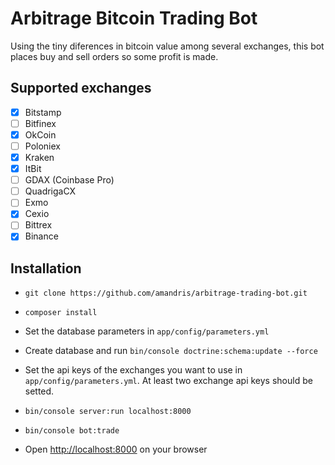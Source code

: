 Arbitrage Bitcoin Trading Bot
=============================

Using the tiny diferences in bitcoin value among several exchanges, this bot places buy and sell orders so some profit is made.

Supported exchanges
-------------------

 - [x] Bitstamp
 - [ ] Bitfinex 
 - [x] OkCoin
 - [ ] Poloniex
 - [x] Kraken
 - [x] ItBit
 - [ ] GDAX (Coinbase Pro)
 - [ ] QuadrigaCX
 - [ ] Exmo
 - [x] Cexio
 - [ ] Bittrex
 - [x] Binance

Installation
------------

 * `git clone https://github.com/amandris/arbitrage-trading-bot.git`

 * `composer install`
 
 * Set the database parameters in `app/config/parameters.yml`

 * Create database and run `bin/console doctrine:schema:update --force`
 
 * Set the api keys of the exchanges you want to use in `app/config/parameters.yml`. At least two exchange api keys should be setted.

 * `bin/console server:run localhost:8000`

 * `bin/console bot:trade`
 
 *  Open <http://localhost:8000> on your browser
 
